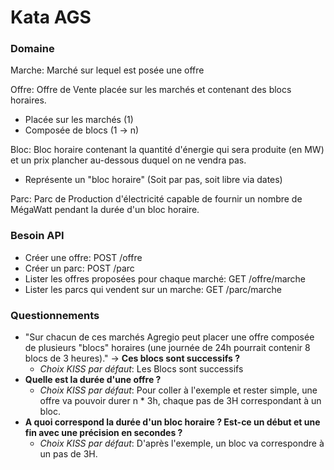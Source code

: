 # Kata AGS

### Domaine

Marche: Marché sur lequel est posée une offre

Offre: Offre de Vente placée sur les marchés et contenant des blocs horaires.
- Placée sur les marchés (1)
- Composée de blocs (1 -> n)

Bloc: Bloc horaire contenant la quantité d'énergie qui sera produite (en MW) et un prix plancher au-dessous duquel on ne vendra pas.
- Représente un "bloc horaire" (Soit par pas, soit libre via dates)

Parc: Parc de Production d'électricité capable de fournir un nombre de MégaWatt pendant la durée d'un bloc horaire.

### Besoin API

- Créer une offre: POST /offre
- Créer un parc: POST /parc
- Lister les offres proposées pour chaque marché: GET /offre/marche
- Lister les parcs qui vendent sur un marche: GET /parc/marche

### Questionnements
- "Sur chacun de ces marchés Agregio peut placer une offre composée de plusieurs "blocs" horaires (une journée de 24h pourrait contenir 8 blocs de 3 heures)." -> **Ces blocs sont successifs ?**
  - *Choix KISS par défaut*: Les Blocs sont successifs
- **Quelle est la durée d'une offre ?**
  - *Choix KISS par défaut*: Pour coller à l'exemple et rester simple, une offre va pouvoir durer n * 3h, chaque pas de 3H correspondant à un bloc.
- **A quoi correspond la durée d'un bloc horaire ? Est-ce un début et une fin avec une précision en secondes ?**
  - *Choix KISS par défaut*: D'après l'exemple, un bloc va correspondre à un pas de 3H.